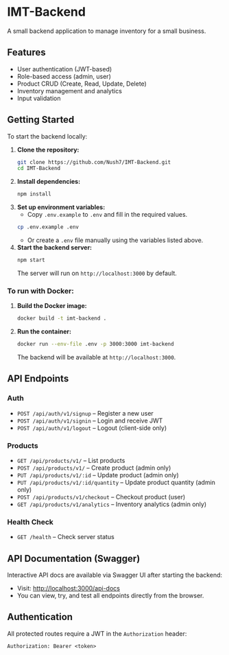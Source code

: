 # IMT-Backend
A small backend application to manage inventory for a small business.

## Features
- User authentication (JWT-based)
- Role-based access (admin, user)
- Product CRUD (Create, Read, Update, Delete)
- Inventory management and analytics
- Input validation

## Getting Started

To start the backend locally:

1. **Clone the repository:**
   ```sh
   git clone https://github.com/Nush7/IMT-Backend.git
   cd IMT-Backend
   ```
2. **Install dependencies:**
   ```sh
   npm install
   ```
3. **Set up environment variables:**
   - Copy `.env.example` to `.env` and fill in the required values.
   ```sh
   cp .env.example .env
   ```
   - Or create a `.env` file manually using the variables listed above.
4. **Start the backend server:**
   ```sh
   npm start
   ```
   The server will run on `http://localhost:3000` by default.

### To run with Docker:
1. **Build the Docker image:**
   ```sh
   docker build -t imt-backend .
   ```
2. **Run the container:**
   ```sh
   docker run --env-file .env -p 3000:3000 imt-backend
   ```
   The backend will be available at `http://localhost:3000`.

## API Endpoints

### Auth
- `POST /api/auth/v1/signup` – Register a new user
- `POST /api/auth/v1/signin` – Login and receive JWT
- `POST /api/auth/v1/logout` – Logout (client-side only)

### Products
- `GET /api/products/v1/` – List products
- `POST /api/products/v1/` – Create product (admin only)
- `PUT /api/products/v1/:id` – Update product (admin only)
- `PUT /api/products/v1/:id/quantity` – Update product quantity (admin only)
- `POST /api/products/v1/checkout` – Checkout product (user)
- `GET /api/products/v1/analytics` – Inventory analytics (admin only)

### Health Check
- `GET /health` – Check server status

## API Documentation (Swagger)

Interactive API docs are available via Swagger UI after starting the backend:

- Visit: [http://localhost:3000/api-docs](http://localhost:3000/api-docs)
- You can view, try, and test all endpoints directly from the browser.

## Authentication
All protected routes require a JWT in the `Authorization` header:
```
Authorization: Bearer <token>
```

